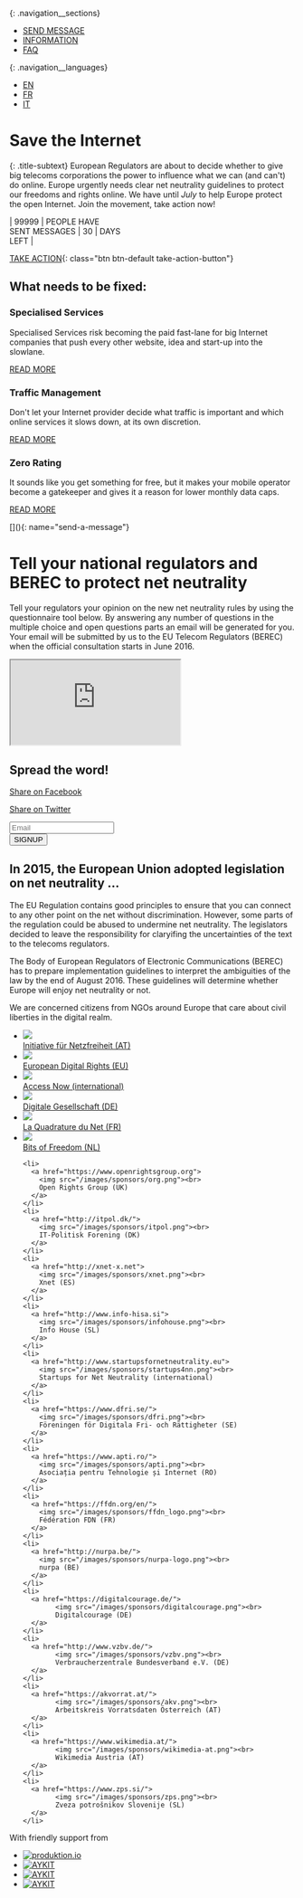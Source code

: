 <div class="home__intro__outer">
<div class="home__intro__inner">
<div class="home__intro__content">

<div class="navigation">

{: .navigation__sections}
- [SEND MESSAGE](#send-a-message)
- [INFORMATION](#info)
- [FAQ](faq)

{: .navigation__languages}
- [EN](#)
- [FR](/fr)
- [IT](/it)

</div>

# Save the Internet

{: .title-subtext}
European Regulators are about to decide whether to give big telecoms corporations the power
to influence what we can (and can't) do online. Europe urgently needs clear net neutrality guidelines
to protect our freedoms and rights online.  We have until *July* to help Europe protect the open Internet.
Join the movement, take action now!

<div class="counter">

| 99999 | PEOPLE HAVE <br> SENT MESSAGES | 30 | DAYS <br> LEFT |

[TAKE ACTION](#take-action){: class="btn btn-default take-action-button"}

</div>

</div>
</div>
</div>

<div class="home__fix-net-neutrality__outer">
<div class="home__fix-net-neutrality__inner">
<div class="home__fix-net-neutrality__content">

## What needs to be fixed:

<div class="home__specialised-services">

### Specialised Services

Specialised Services risk becoming the paid fast-lane for big Internet companies that push every other website, idea and start-up into the slowlane.

[READ MORE](http://savetheinternet.eu/en/)

</div>

<div class="home__traffic-management">

### Traffic Management

Don't let your Internet provider decide what traffic is important and which online services it slows down, at its own discretion.

[READ MORE](http://savetheinternet.eu/en/)

</div>

<div class="home__zero-rating">

### Zero Rating

It sounds like you get something for free, but it makes your mobile operator become a gatekeeper and gives it a reason for lower monthly data caps.

[READ MORE](http://savetheinternet.eu/en/)

</div>

</div>
</div>
</div>


<div class="home__questionnaire__outer">
<div class="home__questionnaire__inner">
<div class="home__questionnaire__content">
[](){: name="send-a-message"}

# Tell your national regulators and <br> BEREC to protect net neutrality

Tell your regulators your opinion on the new net neutrality rules by using the questionnaire tool below. By answering any number of questions in the multiple choice and open questions parts an email will be generated for you. Your email will be submitted by us to the EU Telecom Regulators (BEREC) when the official consultation starts in June 2016.

<iframe id="home__questionnaire__content__iframe" src="https://savetheinternet.azurewebsites.net/english/" scrolling="no"></iframe>

</div>
</div>
</div>

<div class="home__spread-the-word__outer">
<div class="home__spread-the-word__inner">
<div class="home__spread-the-word__content">

## Spread the word!

[Share on Facebook](http://www.facebook.com/sharer/sharer.php?s=100&p%5Burl%5D=http://www.savetheinternet.eu/&p%5Bimages%5D%5B0%5D=http://www.savetheinternet.eu/img/thumbnail.png&p%5Btitle%5D=Help%20Save%20the%20Internet&p%5Bsummary%5D=Your%20freedom%20online%20is%20threatened%20by%20EU%20proposals.%20The%20fight%20for%20an%20open%20Internet%20is%20happening%20right%20now%20in%20Brussels.)

[Share on Twitter](https://twitter.com/intent/tweet?text=Help%20save%20the%20internet.%20Tell%20your%20regulator%20to%20safeguard%20net%20neutrality.%20http%3A%2F%2Fwww.savetheinternet.eu%2F%20%23SaveTheInternet)

</div>
</div>
</div>

<div class="home__newsletter__outer">
<div class="home__newsletter__inner">
<div class="home__newsletter__content">

<form action="https://mailman.edri.org/mailman/subscribe/savetheinternet/" method="post">
<div class="form-group">
<input name="email" type="email" class="form-control" id="newsletter-email" placeholder="Email">
</div>
<div class="form-group">
<button name="email-button" type="Submit" id="newsletter-submit" class="btn btn-default btn-lg">
SIGNUP
</button>
</div>
</form>

</div>
</div>
</div>

<div class="home__video__outer">
<div class="home__video__inner">
<div class="home__video__content">

<!-- <div id="video-carousel" class="carousel slide" data-ride="carousel">
  <ol class="carousel-indicators">
    <li data-target="#video-carousel" data-slide-to="0" class="active"></li>
    <li data-target="#video-carousel" data-slide-to="1"></li>
    <li data-target="#video-carousel" data-slide-to="2"></li>
    <li data-target="#video-carousel" data-slide-to="3"></li>
  </ol>
  <div class="carousel-inner" role="listbox">
    <div class="item active">
      <div class="home-video" data-video-id=1 data-youtube-video-id="fpbOEoRrHyU">
        <div class="video-placeholder">
          <img src="/images/videos/video01.jpg" />
        </div>
      </div>
    </div>
    <div class="item">
      <div class="home-video" data-video-id=2 data-youtube-video-id="mfY1NKrzqi0">
       <div class="video-placeholder">
         <img src="/images/videos/video02.jpg" />
       </div>
      </div>
    </div>
    <div class="item">
      <div class="home-video" data-video-id=3 data-youtube-video-id="g6fXpo8uQtA">
        <div class="video-placeholder">
          <img src="/images/videos/video03.jpg" />
        </div>
      </div>
    </div>
    <div class="item">
      <div class="home-video" data-video-id=4 data-youtube-video-id="jHLIPWR_ug0">
        <div class="video-placeholder">
          <img src="/images/videos/video04.jpg" />
        </div>
      </div>
    </div>
  </div>
  <a class="left carousel-control" href="#video-carousel" role="button" data-slide="prev">
    <span class="fa fa-chevron-left fa-3x" aria-hidden="true"></span>
  </a>
  <a class="right carousel-control" href="#video-carousel" role="button" data-slide="next">
    <span class="fa fa-chevron-right fa-3x" aria-hidden="true"></span>
  </a>
</div> -->

</div>
</div>
</div>

<a name="info"></a>

<div class="home__info__outer">
<div class="home__info__inner">
<div class="home__info__content">

## In 2015, the European Union adopted  legislation on net neutrality ...

The EU Regulation contains good principles to ensure that you can connect to any other point on the net without discrimination. However, some parts of the regulation could be abused to undermine net neutrality. The legislators decided to leave the responsibility for claryifing the uncertainties of the text to the telecoms regulators.

</div>
</div>
</div>

<div class="home__berec__outer">
<div class="home__berec__inner">
<div class="home__berec__content">

The Body of European Regulators of Electronic Communications (BEREC) has to prepare implementation guidelines to interpret the ambiguities of the law by the end of August 2016. These guidelines will determine whether Europe will enjoy net neutrality or not.

</div>
</div>
</div>

<div class="home__berec__outer">
<div class="home__berec__inner">
<div class="home__berec__content">

</div>
</div>
</div>

<div class="home__supported-by__outer">
<div class="home__supported-by__inner">
<div class="home__supported-by__content">

<p>We are concerned citizens from NGOs around Europe that care about civil liberties in the digital realm.</p>
  <ul class="footerlogos">
    <li>
      <a href="https://netzfreiheit.org/">
        <img src="/images/sponsors/ifnf.png"><br>
        Initiative für Netzfreiheit (AT)
      </a>
    </li>
    <li>
      <a href="https://edri.org/">
        <img src="/images/sponsors/edri.png"><br>
        European Digital Rights (EU)
      </a>
    </li>
    <li>
      <a href="https://www.accessnow.org">
        <img src="/images/sponsors/access_now.png"><br>
        Access Now (international)
      </a>
    </li>
    <li>
      <a href="https://digitalegesellschaft.de">
        <img src="/images/sponsors/digiges.png"><br>
        Digitale Gesellschaft (DE)
      </a>
    </li>
    <li>
      <a href="https://www.laquadrature.net/">
        <img src="/images/sponsors/lqdn.png"><br>
        La Quadrature du Net (FR)
      </a>
    </li>
    <li>
      <a href="https://www.bof.nl/">
        <img src="/images/sponsors/bof.png"><br>
        Bits of Freedom (NL)
      </a>
    </li>

    <li>
      <a href="https://www.openrightsgroup.org">
        <img src="/images/sponsors/org.png"><br>
        Open Rights Group (UK)
      </a>
    </li>
    <li>
      <a href="http://itpol.dk/">
        <img src="/images/sponsors/itpol.png"><br>
        IT-Politisk Forening (DK)
      </a>
    </li>
    <li>
      <a href="http://xnet-x.net">
        <img src="/images/sponsors/xnet.png"><br>
        Xnet (ES)
      </a>
    </li>
    <li>
      <a href="http://www.info-hisa.si">
        <img src="/images/sponsors/infohouse.png"><br>
        Info House (SL)
      </a>
    </li>
    <li>
      <a href="http://www.startupsfornetneutrality.eu">
        <img src="/images/sponsors/startups4nn.png"><br>
        Startups for Net Neutrality (international)
      </a>
    </li>
    <li>
      <a href="https://www.dfri.se/">
        <img src="/images/sponsors/dfri.png"><br>
        Föreningen för Digitala Fri- och Rättigheter (SE)
      </a>
    </li>
    <li>
      <a href="https://www.apti.ro/">
        <img src="/images/sponsors/apti.png"><br>
        Asociația pentru Tehnologie și Internet (RO)
      </a>
    </li>
    <li>
      <a href="https://ffdn.org/en/">
        <img src="/images/sponsors/ffdn_logo.png"><br>
        Fédération FDN (FR)
      </a>
    </li>
    <li>
      <a href="http://nurpa.be/">
        <img src="/images/sponsors/nurpa-logo.png"><br>
        nurpa (BE)
      </a>
    </li>
    <li>
      <a href="https://digitalcourage.de/">
            <img src="/images/sponsors/digitalcourage.png"><br>
            Digitalcourage (DE)
      </a>
    </li>
    <li>
      <a href="http://www.vzbv.de/">
            <img src="/images/sponsors/vzbv.png"><br>
            Verbraucherzentrale Bundesverband e.V. (DE)
      </a>
    </li>
    <li>
      <a href="https://akvorrat.at/">
            <img src="/images/sponsors/akv.png"><br>
            Arbeitskreis Vorratsdaten Österreich (AT)
      </a>
    </li>
    <li>
      <a href="https://www.wikimedia.at/">
            <img src="/images/sponsors/wikimedia-at.png"><br>
            Wikimedia Austria (AT)
      </a>
    </li>
    <li>
      <a href="https://www.zps.si/">
            <img src="/images/sponsors/zps.png"><br>
            Zveza potrošnikov Slovenije (SL)
      </a>
    </li>

</div>
</div>
</div>

<div class="home__made-by__outer">
<div class="home__made-by__inner">
<div class="home__made-by__content">

<p>With friendly support from</p>
<ul class="footerlogos">
  <li>
    <a href="http://produktion.io/">
      <img src="images/produktion_io.svg" alt="produktion.io"><br>
    </a>
  </li>
  <li>
    <a href="https://aykit.org">
      <img src="images/aykit.png" alt="AYKIT">
    </a>
  </li>
  <li>
    <a href="http://endzone.io/">
      <img src="images/Endzone_vector.svg" alt="AYKIT">
    </a>
  </li>
  <li>
    <a href="http://daruma.io/">
      <img src="images/daruma_logo.png" alt="AYKIT">
    </a>
  </li>

</div>
</div>
</div>
